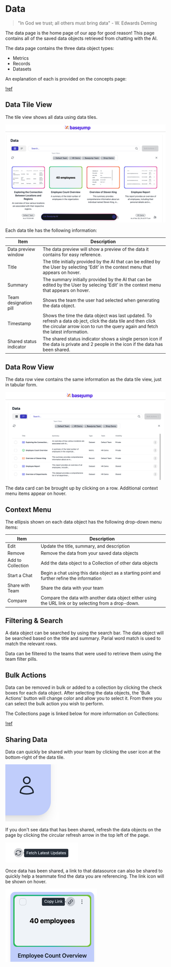 # Data

> "In God we trust; all others must bring data" - W. Edwards Deming

The data page is the home page of our app for good reason! This page contains all of the saved data objects retrieved from chatting with the AI.

The data page contains the three data object types:
- Metrics
- Records
- Datasets

An explanation of each is provided on the concepts page:

[!ref](/getting-started/concepts.md)

## Data Tile View

The tile view shows all data using data tiles. 

![The Data page](/images/data/data_page.png)

Each data tile has the following information:

Item   | Description
---    | ---
 Data preview window | The data preview will show a preview of the data it contains for easy reference.
 Title | The title initially provided by the AI that can be edited by the User by selecting 'Edit' in the context menu that appears on hover.
 Summary | The summary initially provided by the AI that can be edited by the User by selecing 'Edit' in the context menu that appears on hover.
 Team designation pill | Shows the team the user had selected when generating the data object.
 Timestamp | Shows the time the data object was last updated. To refresh a data ob ject, click the data tile and then click the circular arrow icon to run the query again and fetch the latest information.
 Shared status indicator | The shared status indicator shows a single person icon if the data is private and 2 people in the icon if the data has been shared.

 ## Data Row View

The data row view contains the same information as the data tile view, just in tabular form. 

![The Data page row view](/images/data/data_tabular_page.png)

The data card can be brought up by clicking on a row. Additional context menu items appear on hover. 

## Context Menu

The ellipsis shown on each data object has the following drop-down menu items:


Item   | Description
---    | ---
 Edit | Update the title, summary, and description
 Remove | Remove the data from your saved data objects
 Add to Collection | Add the data object to a Collection of other data objects
 Start a Chat | Begin a chat using this data object as a starting point and further refine the information
 Share with Team | Share the data with your team
 Compare | Compare the data with another data object either using the URL link or by selecting from a drop-down.

 ## Filtering & Search

 A data object can be searched by using the search bar. The data object will be searched based on the title and summary. Parial word match is used to match the relevant rows.

 Data can be filtered to the teams that were used to retrieve them using the team filter pills.

 ## Bulk Actions

 Data can be removed in bulk or added to a collection by clicking the check boxes for each data object. After selecting the data objects, the 'Bulk Actions' button will change color and allow you to select it. From there you can select the bulk action you wish to perform. 

 The Collections page is linked below for more information on Collections:

[!ref](/sidebar-options/member-options/collections.md)

 ## Sharing Data

 Data can quickly be shared with your team by clicking the user icon at the bottom-right of the data tile.

![Data tile share icon](/images/data/data_tile_share_icon.png)

 If you don't see data that has been shared, refresh the data objects on the page by clicking the circular refresh arrow in the top left of the page.

![Refresh arrow](/images/data/refresh_arrow.png)

 Once data has been shared, a link to that datasource can also be shared to quickly help a teammate find the data you are referencing. The link icon will be shown on hover. 

![Refresh arrow](/images/data/copy_link.png)